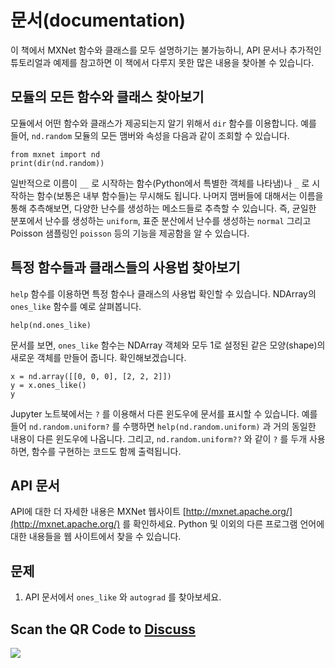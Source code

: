 # 문서(documentation)

이 책에서 MXNet 함수와 클래스를 모두 설명하기는 불가능하니, API 문서나 추가적인 튜토리얼과 예제를 참고하면 이 책에서 다루지 못한 많은 내용을 찾아볼 수 있습니다.

## 모듈의 모든 함수와 클래스 찾아보기

모듈에서 어떤 함수와 클래스가 제공되는지 알기 위해서 `dir` 함수를 이용합니다. 예를 들어, `nd.random` 모듈의 모든 맴버와 속성을 다음과 같이 조회할 수 있습니다.

```{.python .input  n=1}
from mxnet import nd
print(dir(nd.random))
```

일반적으로 이름이 `__` 로 시작하는 함수(Python에서 특별한 객체를 나타냄)나 `_` 로 시작하는 함수(보통은 내부 함수들)는 무시해도 됩니다. 나머지 맴버들에 대해서는 이름을 통해 추측해보면, 다양한 난수를 생성하는 메소드들로 추측할 수 있습니다. 즉, 균일한 분포에서 난수를 생성하는 `uniform`, 표준 분산에서 난수를 생성하는 `normal` 그리고 Poisson 샘플링인 `poisson` 등의 기능을 제공함을 알 수 있습니다.

## 특정 함수들과 클래스들의 사용법 찾아보기

`help` 함수를 이용하면 특정 함수나 클래스의 사용법 확인할 수 있습니다. NDArray의 `ones_like` 함수를 예로 살펴봅니다.

```{.python .input}
help(nd.ones_like)
```

문서를 보면, `ones_like` 함수는 NDArray 객체와 모두 1로 설정된 같은 모양(shape)의 새로운 객체를 만들어 줍니다. 확인해보겠습니다.

```{.python .input}
x = nd.array([[0, 0, 0], [2, 2, 2]])
y = x.ones_like()
y
```

Jupyter 노트북에서는 `?` 를 이용해서 다른 윈도우에 문서를 표시할 수 있습니다. 예를 들어 `nd.random.uniform?` 를 수행하면 `help(nd.random.uniform)` 과 거의 동일한 내용이 다른 윈도우에 나옵니다. 그리고, `nd.random.uniform??` 와 같이 `?` 를 두개 사용하면, 함수를 구현하는 코드도 함께 출력됩니다.

##  API 문서

API에 대한 더 자세한 내용은 MXNet 웹사이트 [http://mxnet.apache.org/](http://mxnet.apache.org/) 를 확인하세요. Python 및 이외의 다른 프로그램 언어에 대한 내용들을 웹 사이트에서 찾을 수 있습니다.

## 문제

1. API 문서에서 `ones_like` 와 `autograd` 를 찾아보세요.

## Scan the QR Code to [Discuss](https://discuss.mxnet.io/t/2322)

![](../img/qr_lookup-api.svg)
